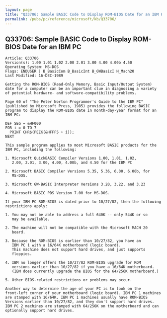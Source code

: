 ```yaml
---
layout: page
title: "Q33706: Sample BASIC Code to Display ROM-BIOS Date for an IBM PC"
permalink: /pubs/pc/reference/microsoft/kb/Q33706/
---
```


## Q33706: Sample BASIC Code to Display ROM-BIOS Date for an IBM PC

	Article: Q33706
	Version(s): 1.00 1.01 1.02 2.00 2.01 3.00 4.00 4.00b 4.50
	Operating System: MS-DOS
	Flags: ENDUSER | B_BasicCom B_BasicInt B_GWBasicI H_Mach20
	Last Modified: 16-DEC-1989
	
	Getting the ROM-BIOS (Read-Only Memory, Basic Input/Output System)
	date for a computer can be an important clue in diagnosing a variety
	of potential hardware- and software-compatibility problems.
	
	Page 60 of "The Peter Norton Programmer's Guide to the IBM PC"
	(published by Microsoft Press, 1985) provides the following BASIC
	program to display the ROM-BIOS date in month-day-year format for an
	IBM PC:
	
	DEF SEG = &HF000
	FOR i = 0 TO 7
	  PRINT CHR$(PEEK(&HFFF5 + i));
	NEXT
	
	This sample program applies to most Microsoft BASIC products for the
	IBM PC, including the following:
	
	1. Microsoft QuickBASIC Compiler Versions 1.00, 1.01, 1.02,
	   2.00, 2.01, 3.00, 4.00, 4.00b, and 4.50 for the IBM PC
	
	2. Microsoft BASIC Compiler Versions 5.35, 5.36, 6.00, 6.00b, for
	   MS-DOS.
	
	3. Microsoft GW-BASIC Interpreter Versions 3.20, 3.22, and 3.23
	
	4. Microsoft BASIC PDS Version 7.00 for MS-DOS.
	
	If your IBM PC ROM-BIOS is dated prior to 10/27/82, then the following
	restrictions apply:
	
	1. You may not be able to address a full 640K -- only 544K or so
	   may be available.
	
	2. The machine will not be compatible with the Microsoft MACH 20
	   board.
	
	3. Because the ROM-BIOS is earlier than 10/27/82, you have an
	   IBM PC 1 with a 16/64K motherboard (logic board).
	   This machine does not support hard drives, and just supports
	   floppies.
	
	4. IBM no longer offers the 10/27/82 ROM-BIOS upgrade for ROM
	   versions earlier than 10/27/82 if you have a 16/64K motherboard.
	   (IBM does currently upgrade the BIOS for the 64/256K motherboard.)
	
	5. Other BIOS-related restrictions or problems may occur.
	
	Another way to determine the age of your PC is to look on the
	front-left corner of your motherboard (logic board). IBM PC 1 machines
	are stamped with 16/64K. IBM PC 1 machines usually have ROM-BIOS
	Versions earlier than 10/27/82, and they don't support hard drives.
	IBM PC 2 machines are stamped with 64/256K on the motherboard and can
	optionally support hard drives.
